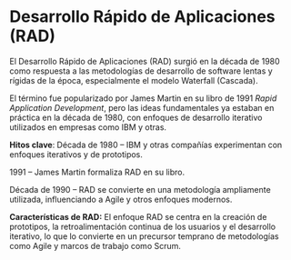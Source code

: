 # Desarrollo Rápido de Aplicaciones (RAD)

El Desarrollo Rápido de Aplicaciones (RAD) surgió en la década de 1980 como respuesta a las metodologías de desarrollo de software lentas y rígidas de la época, especialmente el modelo Waterfall (Cascada).

El término fue popularizado por James Martin en su libro de 1991 *Rapid Application Development*, pero las ideas fundamentales ya estaban en práctica en la década de 1980, con enfoques de desarrollo iterativo utilizados en empresas como IBM y otras.

**Hitos clave**:
Década de 1980 – IBM y otras compañías experimentan con enfoques iterativos y de prototipos.

1991 – James Martin formaliza RAD en su libro.

Década de 1990 – RAD se convierte en una metodología ampliamente utilizada, influenciando a Agile y otros enfoques modernos.

**Características de RAD:**
El enfoque RAD se centra en la creación de prototipos, la retroalimentación continua de los usuarios y el desarrollo iterativo, lo que lo convierte en un precursor temprano de metodologías como Agile y marcos de trabajo como Scrum.